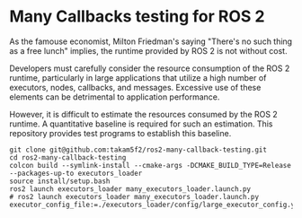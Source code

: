 # Many Callbacks testing for ROS 2 

As the famouse economist, Milton Friedman's saying "There's no such thing as a free lunch" implies, the runtime provided by ROS 2 is not without cost.

Developers must carefully consider the resource consumption of the ROS 2 runtime, particularly in large applications that utilize a high number of executors, nodes, callbacks, and messages. Excessive use of these elements can be detrimental to application performance.

However, it is difficult to estimate the resources consumed by the ROS 2 runtime. A quantitative baseline is required for such an estimation. This repository provides test programs to establish this baseline.


```
git clone git@github.com:takam5f2/ros2-many-callback-testing.git
cd ros2-many-callback-testing
colcon build --symlink-install --cmake-args -DCMAKE_BUILD_TYPE=Release --packages-up-to executors_loader
source install/setup.bash
ros2 launch executors_loader many_executors_loader.launch.py
# ros2 launch executors_loader many_executors_loader.launch.py executor_config_file:=./executors_loader/config/large_executor_config.yaml 
```
